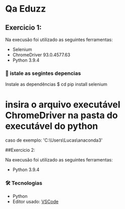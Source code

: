 # Qa Eduzz

## Exercicio 1:

Na execusão foi utilizado as seguintes ferramentas:
* Selenium
* ChromeDriver 93.0.4577.63
* Python 3.9.4

### 🎲 istale as segintes depencias
Instale as dependências
$ cd pip install selenium

# insira o arquivo executável ChromeDriver na pasta do executável do python
caso de exemplo: 'C:\Users\Lucas\anaconda3\'

##Exercicio 2:

Na execusão foi utilizado as seguintes ferramentas:
* Python 3.9.4

### 🛠 Tecnologias
* Python
* Editor usado: [VSCode](https://code.visualstudio.com/)
